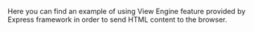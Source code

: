 Here you can find an example of using View Engine feature provided by Express framework in order to send HTML content to the browser.